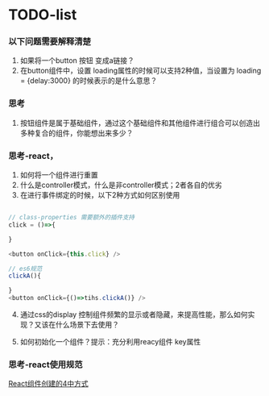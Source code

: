 # TODO-list

### 以下问题需要解释清楚
1. 如果将一个button 按钮 变成a链接？
2. 在button组件中，设置 loading属性的时候可以支持2种值，当设置为 loading = {delay:3000} 的时候表示的是什么意思？



### 思考

1. 按钮组件是属于基础组件，通过这个基础组件和其他组件进行组合可以创造出多种复合的组件，你能想出来多少？







### 思考-react，
1. 如何将一个组件进行重置
2. 什么是controller模式，什么是非controller模式；2者各自的优劣
3. 在进行事件绑定的时候，以下2种方式如何区别使用

```javascript

// class-properties 需要额外的插件支持
click = ()=>{

}

<button onClick={this.click} />

// es6规范
clickA(){

}
<button onClick={()=>tihs.clickA()} />

```

4. 通过css的display 控制组件频繁的显示或者隐藏，来提高性能，那么如何实现？又该在什么场景下去使用？

5. 如何初始化一个组件？提示：充分利用reacy组件 key属性


### 思考-react使用规范


[React组件创建的4中方式](./doc/comb.md)
